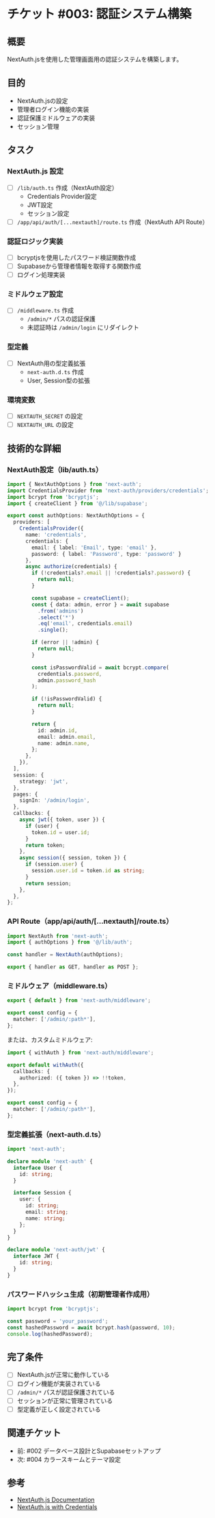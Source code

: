 # チケット #003: 認証システム構築

## 概要
NextAuth.jsを使用した管理画面用の認証システムを構築します。

## 目的
- NextAuth.jsの設定
- 管理者ログイン機能の実装
- 認証保護ミドルウェアの実装
- セッション管理

## タスク

### NextAuth.js 設定
- [ ] `/lib/auth.ts` 作成（NextAuth設定）
  - Credentials Provider設定
  - JWT設定
  - セッション設定
- [ ] `/app/api/auth/[...nextauth]/route.ts` 作成（NextAuth API Route）

### 認証ロジック実装
- [ ] bcryptjsを使用したパスワード検証関数作成
- [ ] Supabaseから管理者情報を取得する関数作成
- [ ] ログイン処理実装

### ミドルウェア設定
- [ ] `/middleware.ts` 作成
  - `/admin/*` パスの認証保護
  - 未認証時は `/admin/login` にリダイレクト

### 型定義
- [ ] NextAuth用の型定義拡張
  - `next-auth.d.ts` 作成
  - User, Session型の拡張

### 環境変数
- [ ] `NEXTAUTH_SECRET` の設定
- [ ] `NEXTAUTH_URL` の設定

## 技術的な詳細

### NextAuth設定（lib/auth.ts）
```typescript
import { NextAuthOptions } from 'next-auth';
import CredentialsProvider from 'next-auth/providers/credentials';
import bcrypt from 'bcryptjs';
import { createClient } from '@/lib/supabase';

export const authOptions: NextAuthOptions = {
  providers: [
    CredentialsProvider({
      name: 'credentials',
      credentials: {
        email: { label: 'Email', type: 'email' },
        password: { label: 'Password', type: 'password' }
      },
      async authorize(credentials) {
        if (!credentials?.email || !credentials?.password) {
          return null;
        }

        const supabase = createClient();
        const { data: admin, error } = await supabase
          .from('admins')
          .select('*')
          .eq('email', credentials.email)
          .single();

        if (error || !admin) {
          return null;
        }

        const isPasswordValid = await bcrypt.compare(
          credentials.password,
          admin.password_hash
        );

        if (!isPasswordValid) {
          return null;
        }

        return {
          id: admin.id,
          email: admin.email,
          name: admin.name,
        };
      },
    }),
  ],
  session: {
    strategy: 'jwt',
  },
  pages: {
    signIn: '/admin/login',
  },
  callbacks: {
    async jwt({ token, user }) {
      if (user) {
        token.id = user.id;
      }
      return token;
    },
    async session({ session, token }) {
      if (session.user) {
        session.user.id = token.id as string;
      }
      return session;
    },
  },
};
```

### API Route（app/api/auth/[...nextauth]/route.ts）
```typescript
import NextAuth from 'next-auth';
import { authOptions } from '@/lib/auth';

const handler = NextAuth(authOptions);

export { handler as GET, handler as POST };
```

### ミドルウェア（middleware.ts）
```typescript
export { default } from 'next-auth/middleware';

export const config = {
  matcher: ['/admin/:path*'],
};
```

または、カスタムミドルウェア:
```typescript
import { withAuth } from 'next-auth/middleware';

export default withAuth({
  callbacks: {
    authorized: ({ token }) => !!token,
  },
});

export const config = {
  matcher: ['/admin/:path*'],
};
```

### 型定義拡張（next-auth.d.ts）
```typescript
import 'next-auth';

declare module 'next-auth' {
  interface User {
    id: string;
  }

  interface Session {
    user: {
      id: string;
      email: string;
      name: string;
    };
  }
}

declare module 'next-auth/jwt' {
  interface JWT {
    id: string;
  }
}
```

### パスワードハッシュ生成（初期管理者作成用）
```typescript
import bcrypt from 'bcryptjs';

const password = 'your_password';
const hashedPassword = await bcrypt.hash(password, 10);
console.log(hashedPassword);
```

## 完了条件
- [ ] NextAuth.jsが正常に動作している
- [ ] ログイン機能が実装されている
- [ ] `/admin/*` パスが認証保護されている
- [ ] セッションが正常に管理されている
- [ ] 型定義が正しく設定されている

## 関連チケット
- 前: #002 データベース設計とSupabaseセットアップ
- 次: #004 カラースキームとテーマ設定

## 参考
- [NextAuth.js Documentation](https://next-auth.js.org/)
- [NextAuth.js with Credentials](https://next-auth.js.org/providers/credentials)
